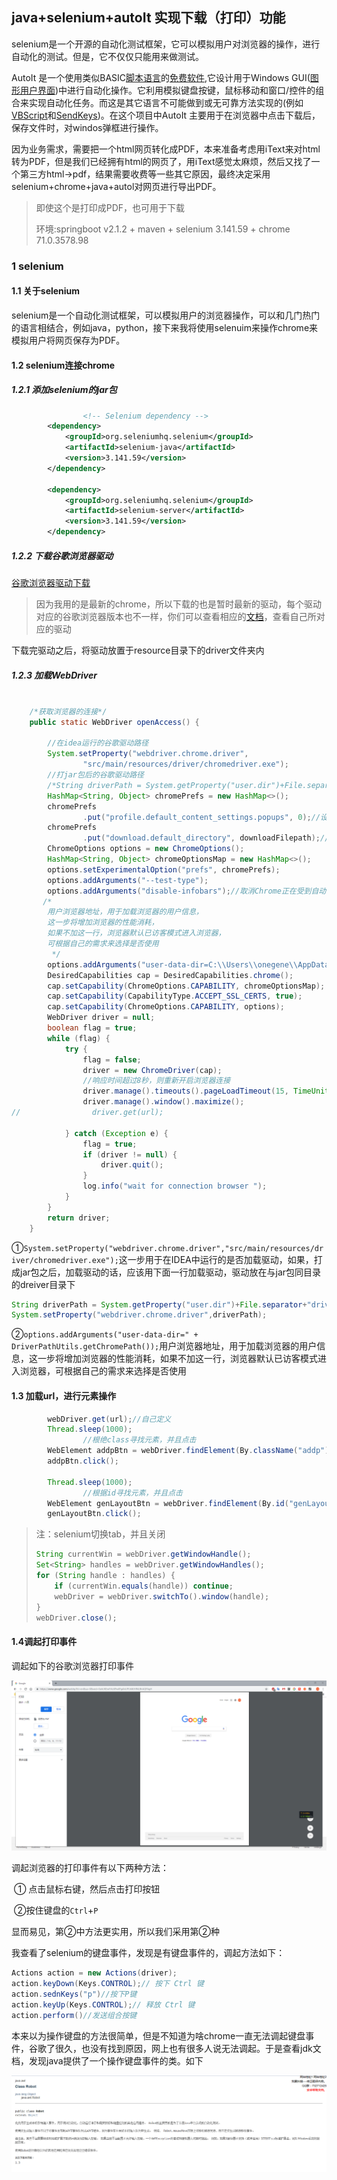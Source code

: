 ## java+selenium+autoIt 实现下载（打印）功能

selenium是一个开源的自动化测试框架，它可以模拟用户对浏览器的操作，进行自动化的测试。但是，它不仅仅只能用来做测试。

AutoIt 是一个使用类似BASIC[脚本语言](https://baike.baidu.com/item/%E8%84%9A%E6%9C%AC%E8%AF%AD%E8%A8%80/1379708)的[免费软件](https://baike.baidu.com/item/%E5%85%8D%E8%B4%B9%E8%BD%AF%E4%BB%B6/599405),它设计用于Windows GUI([图形用户界面](https://baike.baidu.com/item/%E5%9B%BE%E5%BD%A2%E7%94%A8%E6%88%B7%E7%95%8C%E9%9D%A2/3352324))中进行自动化操作。它利用模拟键盘按键，鼠标移动和窗口/控件的组合来实现自动化任务。而这是其它语言不可能做到或无可靠方法实现的(例如[VBScript](https://baike.baidu.com/item/VBScript)和[SendKeys](https://baike.baidu.com/item/SendKeys))。在这个项目中AutoIt 主要用于在浏览器中点击下载后，保存文件时，对windos弹框进行操作。

因为业务需求，需要把一个html网页转化成PDF，本来准备考虑用iText来对html转为PDF，但是我们已经拥有html的网页了，用iText感觉太麻烦，然后又找了一个第三方html->pdf，结果需要收费等一些其它原因，最终决定采用selenium+chrome+java+autol对网页进行导出PDF。

> 即使这个是打印成PDF，也可用于下载
>
> 环境:springboot v2.1.2 + maven + selenium 3.141.59 + chrome 71.0.3578.98

### 1 selenium

#### 1.1 关于selenium

selenium是一个自动化测试框架，可以模拟用户的浏览器操作，可以和几门热门的语言相结合，例如java，python，接下来我将使用selenuim来操作chrome来模拟用户将网页保存为PDF。

#### 1.2 selenium连接chrome

##### 1.2.1 添加selenium的jar包

```xml
				<!-- Selenium dependency -->
        <dependency>
            <groupId>org.seleniumhq.selenium</groupId>
            <artifactId>selenium-java</artifactId>
            <version>3.141.59</version>
        </dependency>

        <dependency>
            <groupId>org.seleniumhq.selenium</groupId>
            <artifactId>selenium-server</artifactId>
            <version>3.141.59</version>
        </dependency>
```

#####  1.2.2 下载谷歌浏览器驱动

[谷歌浏览器驱动下载](https://chromedriver.storage.googleapis.com/index.html?path=2.45/)

>  因为我用的是最新的chrome，所以下载的也是暂时最新的驱动，每个驱动对应的谷歌浏览器版本也不一样，你们可以查看相应的[文档](https://sites.google.com/a/chromium.org/chromedriver/downloads)，查看自己所对应的驱动

下载完驱动之后，将驱动放置于resource目录下的driver文件夹内

##### 1.2.3 加载WebDriver

```java

    /*获取浏览器的连接*/
    public static WebDriver openAccess() {

        //在idea运行的谷歌驱动路径
        System.setProperty("webdriver.chrome.driver",
                "src/main/resources/driver/chromedriver.exe");
        //打jar包后的谷歌驱动路径
		/*String driverPath = System.getProperty("user.dir")+File.separator+"driver"+ File.separator+"chromedriver.exe";*/
        HashMap<String, Object> chromePrefs = new HashMap<>();
        chromePrefs
                .put("profile.default_content_settings.popups", 0);//设置为禁止弹出下载窗口
        chromePrefs
                .put("download.default_directory", downloadFilepath);//设置为文件下载路径
        ChromeOptions options = new ChromeOptions();
        HashMap<String, Object> chromeOptionsMap = new HashMap<>();
        options.setExperimentalOption("prefs", chromePrefs);
        options.addArguments("--test-type");
        options.addArguments("disable-infobars");//取消Chrome正在受到自动测试软件的控制
       /*
        用户浏览器地址，用于加载浏览器的用户信息，
        这一步将增加浏览器的性能消耗，
        如果不加这一行，浏览器默认已访客模式进入浏览器，
        可根据自己的需求来选择是否使用
         */
        options.addArguments("user-data-dir=C:\\Users\\onegene\\AppData\\Local\\Google\\Chrome\\User Data");
        DesiredCapabilities cap = DesiredCapabilities.chrome();
        cap.setCapability(ChromeOptions.CAPABILITY, chromeOptionsMap);
        cap.setCapability(CapabilityType.ACCEPT_SSL_CERTS, true);
        cap.setCapability(ChromeOptions.CAPABILITY, options);
        WebDriver driver = null;
        boolean flag = true;
        while (flag) {
            try {
                flag = false;
                driver = new ChromeDriver(cap);
                //响应时间超过8秒，则重新开启浏览器连接
                driver.manage().timeouts().pageLoadTimeout(15, TimeUnit.SECONDS);
                driver.manage().window().maximize();
//                driver.get(url);

            } catch (Exception e) {
                flag = true;
                if (driver != null) {
                    driver.quit();
                }
                log.info("wait for connection browser ");
            }
        }
        return driver;
    }

```

①`System.setProperty("webdriver.chrome.driver","src/main/resources/driver/chromedriver.exe");`这一步用于在IDEA中运行的是否加载驱动，如果，打成jar包之后，加载驱动的话，应该用下面一行加载驱动，驱动放在与jar包同目录的dreiver目录下

```java
String driverPath = System.getProperty("user.dir")+File.separator+"driver"+ File.separator+"chromedriver.exe";
System.setProperty("webdriver.chrome.driver",driverPath);
```

②`options.addArguments("user-data-dir=" + DriverPathUtils.getChromePath());`用户浏览器地址，用于加载浏览器的用户信息，这一步将增加浏览器的性能消耗，如果不加这一行，浏览器默认已访客模式进入浏览器，可根据自己的需求来选择是否使用

#### 1.3 加载url，进行元素操作

```java
        webDriver.get(url);//自己定义
        Thread.sleep(1000);
				//根绝class寻找元素，并且点击
        WebElement addpBtn = webDriver.findElement(By.className("addp"));
        addpBtn.click();

        Thread.sleep(1000);
				//根据id寻找元素，并且点击
        WebElement genLayoutBtn = webDriver.findElement(By.id("genLayout"));
        genLayoutBtn.click();
```

> 注：selenium切换tab，并且关闭
>
> ```java
> String currentWin = webDriver.getWindowHandle();
> Set<String> handles = webDriver.getWindowHandles();
> for (String handle : handles) {
>     if (currentWin.equals(handle)) continue;
>     webDriver = webDriver.switchTo().window(handle);
> }
> webDriver.close();
> ```

#### 1.4调起打印事件

调起如下的谷歌浏览器打印事件

![1548236262668](../image/1548236262668.png)

调起浏览器的打印事件有以下两种方法：

​	① 点击鼠标右键，然后点击打印按钮

​	②按住键盘的`Ctrl`+`P`

显而易见，第②中方法更实用，所以我们采用第②种

我查看了selenium的键盘事件，发现是有键盘事件的，调起方法如下：

```java
Actions action = new Actions(driver); 
action.keyDown(Keys.CONTROL);// 按下 Ctrl 键
action.sednKeys("p")//按下P键
action.keyUp(Keys.CONTROL);// 释放 Ctrl 键
action.perform()//发送组合按键
```

本来以为操作键盘的方法很简单，但是不知道为啥chrome一直无法调起键盘事件，谷歌了很久，也没有找到原因，网上也有很多人说无法调起。于是查看jdk文档，发现java提供了一个操作键盘事件的类。如下

![1548236953864](../image/1548236953864.png)

